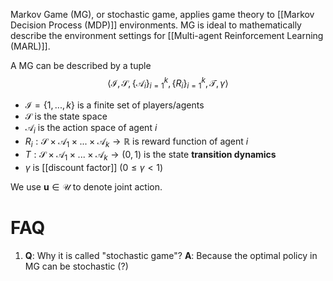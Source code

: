 Markov Game (MG), or stochastic game, applies game theory to [[Markov Decision Process (MDP)]] environments. MG is ideal to mathematically describe the environment settings for [[Multi-agent Reinforcement Learning (MARL)]].

A MG can be described by a tuple
$$\langle \mathcal{I}, \mathcal{S}, \{\mathcal{A}_i\}_{i=1}^k, \{R_i\}_{i=1}^k, \mathcal{T}, \gamma \rangle$$

- $\mathcal{I} = \{ 1, ..., k \}$ is a finite set of players/agents
- $\mathcal{S}$ is the state space
- $\mathcal{A}_i$ is the action space of agent $i$
- $R_i: \mathcal{S} \times \mathcal{A}_1 \times ... \times \mathcal{A}_k \rightarrow \mathbb{R}$ is reward function of agent $i$
- $T: \mathcal{S} \times \mathcal{A}_1 \times ... \times \mathcal{A}_k \rightarrow (0,1)$ is the state **transition dynamics**
- $\gamma$ is [[discount factor]] ($0 \leq \gamma \lt 1$)

We use $\mathbf{u} \in \mathcal{U}$ to denote joint action.

# FAQ
1. **Q**: Why it is called "stochastic game"?
	**A**: Because the optimal policy in MG can be stochastic (?)